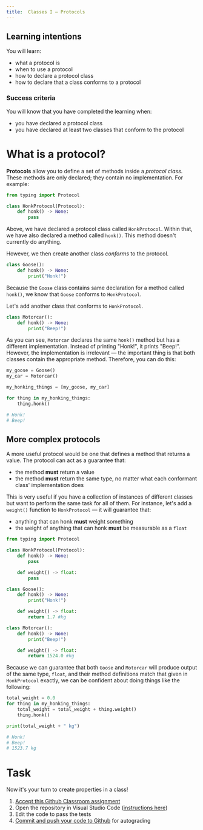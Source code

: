 ```yaml
---
title:  Classes I — Protocols
---
```


## Learning intentions

You will learn:

- what a protocol is
- when to use a protocol
- how to declare a protocol class
- how to declare that a class conforms to a protocol

### Success criteria

You will know that you have completed the learning when:

- you have declared a protocol class
- you have declared at least two classes that conform to the protocol

# What is a protocol?

**Protocols** allow you to define a set of methods inside a *protocol class*. These methods are only declared; they contain no implementation. For example:

```python
from typing import Protocol

class HonkProtocol(Protocol):
	def honk() -> None:
		pass
```

Above, we have declared a protocol class called ``HonkProtocol``. Within that, we have also declared a method called ``honk()``. This method doesn't currently do anything.

However, we then create another class *conforms* to the protocol.

```python
class Goose():
	def honk() -> None:
		print("Honk!")
```

Because the ``Goose`` class contains same declaration for a method called ``honk()``, we know that ``Goose`` conforms to ``HonkProtocol``.

Let's add another class that conforms to ``HonkProtocol``.

```python
class Motorcar():
	def honk() -> None:
		print("Beep!")
```

As you can see, ``Motorcar`` declares the same ``honk()`` method but has a different implementation. Instead of printing "Honk!", it prints "Beep!". However, the implementation is irrelevant — the important thing is that both classes contain the appropriate method. Therefore, you can do this:

```python
my_goose = Goose()
my_car = Motorcar()

my_honking_things = [my_goose, my_car]

for thing in my_honking_things:
	thing.honk()

# Honk!
# Beep!
```

## More complex protocols

A more useful protocol would be one that defines a method that returns a value. The protocol can act as a guarantee that:

- the method **must** return a value
- the method **must** return the same type, no matter what each conformant class' implementation does

This is very useful if you have a collection of instances of different classes but want to perform the same task for all of them. For instance, let's add a ``weight()`` function to ``HonkProtocol`` — it will guarantee that:

- anything that can honk **must** weight something
- the weight of anything that can honk **must** be measurable as a ``float``

```python
from typing import Protocol

class HonkProtocol(Protocol):
	def honk() -> None:
		pass

	def weight() -> float:
		pass

class Goose():
	def honk() -> None:
		print("Honk!")

	def weight() -> float:
		return 1.7 #kg

class Motorcar():
	def honk() -> None:
		print("Beep!")

	def weight() -> float:
		return 1524.0 #kg
```

Because we can guarantee that both ``Goose`` and ``Motorcar`` will produce output of the same type, ``float``, and their method definitions match that given in ``HonkProtocol`` exactly, we can be confident about doing things like the following:

```python
total_weight = 0.0
for thing in my_honking_things:
	total_weight = total_weight + thing.weight()
	thing.honk()

print(total_weight + " kg")

# Honk!
# Beep!
# 1523.7 kg
```

# Task

Now it's your turn to create properties in a class!

1. [Accept this Github Classroom assignment](#task)
2. Open the repository in Visual Studio Code ([instructions here](/classroom/classroom.md))
3. Edit the code to pass the tests
4. [Commit and push your code to Github](/classroom/github.md) for autograding
